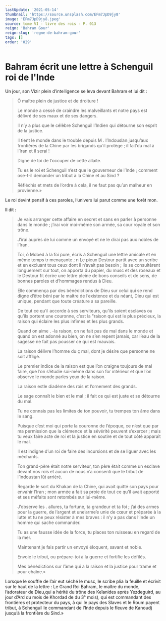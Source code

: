 ```yaml
---
lastUpdate: '2021-05-14'
thumbnail: 'https://source.unsplash.com/EFm7JpD9jy8'
image: 'EFm7JpD9jy8.jpeg'
source: tome VI - livre des rois - P. 013
reign: 'Bahram Gour'
reign-slug: 'regne-de-bahram-gour'
tags: []
order: '029'
---
```


# Bahram écrit une lettre à Schenguil roi de l'Inde

Un jour, son Vizir plein d’intelligence se leva devant Bahram et lui dit :

> Ô maître plein de justice et de droiture !
>
> Le monde a cessé de craindre les malveillants et notre pays est délivré de ses maux et de ses dangers.
>
> Il n’y a plus que le célèbre Schenguil l’Indien qui détourne son esprit de la justice.
>
> Il tient le monde dans le trouble depuis M . l’lndouslan jusqu’aux frontières de la Chine par les brigands qu’il protège ; il fait’du mal à l’Iran et il serai !
>
> Digne de toi de t’occuper de cette allaite.
>
> Tu es le roi et Schenguil n’est que le gouverneur de l’Inde ; comment ose-t-il demander un tribut à la Chine et au Sind ?
>
> Réfléchis et mets de l’ordre à cela, il ne faut pas qu’un malheur en provienne.»

Le roi devint pensif à ces paroles, l’univers lui parut comme une forêt mon.

Il dit :

> Je vais arranger cette affaire en secret et sans en parler à personne dans le monde ; j’irai voir moi-même son armée, sa cour royale et son trône.
>
> J’irai auprès de lui comme un envoyé et ne le dirai pas aux nobles de l’Iran.
>
> Toi, ô Mobed à la foi pure, écris à Schenguil une lettre amicale et en même temps tr menaçante ; n Le pieux Destour partit avec un scribe et en excluant tous ceux dont il n’avait pas besoin ; ils se consultèrent longuement sur tout, on apporta du papier, du musc et des roseaux et le Destour fit écrire une lettre pleine de bons conseils et de sens, de bonnes paroles et d’hommages rendus à Dieu.
>
> Elle commença par des bénédictions de Dieu sur celui qui se rend digne d’être béni par le maître de l’existence et du néant, Dieu qui est unique, pendant que toute créature a sa pareille.
>
> De tout ce qu’il accorde à ses serviteurs, qu’ils soient esclaves ou qu’ils portent une couronne, c’est la "raison qui est le plus précieux, la raison qui éclaire les plus infimes et les plus grands.
>
> Quand on aime .
-la raison, on ne fait pas de mal dans le monde et quand on est adonné au bien, on ne s’en repent jamais, car l’eau de la sagesse ne fait pas pousser ce qui est mauvais.
>
> La raison délivre l’homme du
ç mal, dont je désire que personne ne soit affligé.
>
> Le premier indice de la raison est que l’on craigne toujours de mal faire, que l’on s’étudie soi-même dans son for intérieur et que l’on observe le monde parles yeux de la raison.
>
> La raison estle diadème des rois et l’ornement des grands.
>
> Le sage connaît le bien et le mal ; il fait ce qui est juste et se détourne du mal.
>
> Tu ne connais pas les limites de ton pouvoir, tu trempes ton âme dans le sang.
>
> Puisque c’est moi qui porte la couronne de l’époque, ce n’est que par ma permission que la clémence et la sévérité peuvent s’exercer ; mais tu veux faire acte de roi et la justice en soutire et de tout côté apparaît le mal.
>
> Il est indigne d’un roi de faire des incursions et de se liguer avec les méchants.
>
> Ton grand-père était notre serviteur, ton père était comme un esclave devant nos rois et aucun de nous n’a consenti que le tribut de l’indoustan lût arriéré.
>
> Regarde le sort du Khakan de la Chine, qui avait quitté son pays pour envahir l’Iran ; mon armée a fait sa proie de tout ce qu’il avait apporté et ses méfaits sont retombés sur lui-même.
>
> J’observe les .
allures, ta fortune, ta grandeur et ta foi ; j’ai des armes pour la guerre, de l’argent et une’arme’e unie de cœur et préparée à la lutte et tu ne peux résister à mes braves : il n’y a pas dans l’Inde un homme qui sache commander.
>
> Tu as une fausse idée de la force, tu places ton ruisseau en regard de la mer.
>
> Maintenant je fais partir un envoyé éloquent, savant et noble.
>
> Envoie le tribut, ou prépare-toi à la guerre et fortifie les défilés.
>
> Mes bénédictions sur l’âme qui a la raison et la justice pour trame et pour chaîne.»

Lorsque le souffle de l’air eut séché le musc, le scribe plia la feuille et écrivit sur le haut de la lettre : Le Grand Roi Bahram, le maître du monde, l’adorateur de Dieu,qui a hérité du trône des Keïanides après Yezdeguird, au jour d’Ard du mois de Khordad de du 3° mois), qui est commandant des frontières et protecteur du pays, à qui le pays des Slaves et le Roum payent tribut, à Schenguil le commandant de l’Inde depuis le fleuve de Kanoudj jusqu’à la frontière du Sind.»
